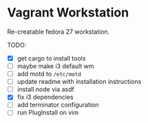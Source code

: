 # Vagrant Workstation

Re-creatable fedora 27 workstation.

TODO:
- [x] get cargo to install tools
- [ ] maybe make i3 default wm
- [ ] add motd to `/etc/motd`
- [ ] update readme with installation instructions
- [ ] install node via asdf
- [x] fix i3 dependencies
- [ ] add terminator configuration
- [ ] run PlugInstall on vim
